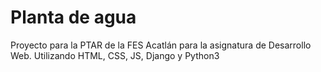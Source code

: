 # Planta de agua
Proyecto para la PTAR de la FES Acatlán para la asignatura de Desarrollo Web.
Utilizando HTML, CSS, JS, Django y Python3

